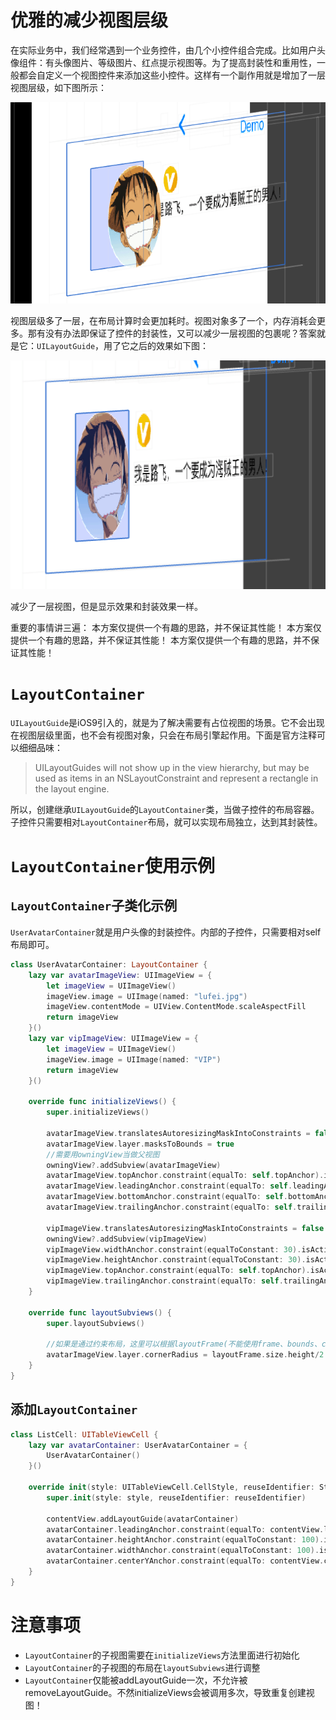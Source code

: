 # 优雅的减少视图层级

在实际业务中，我们经常遇到一个业务控件，由几个小控件组合完成。比如用户头像组件：有头像图片、等级图片、红点提示视图等。为了提高封装性和重用性，一般都会自定义一个视图控件来添加这些小控件。这样有一个副作用就是增加了一层视图层级，如下图所示：

![](https://github.com/pujiaxin33/JXExampleImages/blob/master/LayoutContainer/normal.png)

视图层级多了一层，在布局计算时会更加耗时。视图对象多了一个，内存消耗会更多。那有没有办法即保证了控件的封装性，又可以减少一层视图的包裹呢？答案就是它：`UILayoutGuide`，用了它之后的效果如下图：

![](https://github.com/pujiaxin33/JXExampleImages/blob/master/LayoutContainer/guide.png)

减少了一层视图，但是显示效果和封装效果一样。

重要的事情讲三遍：
本方案仅提供一个有趣的思路，并不保证其性能！
本方案仅提供一个有趣的思路，并不保证其性能！
本方案仅提供一个有趣的思路，并不保证其性能！

# `LayoutContainer`

`UILayoutGuide`是iOS9引入的，就是为了解决需要有占位视图的场景。它不会出现在视图层级里面，也不会有视图对象，只会在布局引擎起作用。下面是官方注释可以细细品味：
> UILayoutGuides will not show up in the view hierarchy, but may be used as items in
 an NSLayoutConstraint and represent a rectangle in the layout engine.

所以，创建继承`UILayoutGuide`的`LayoutContainer`类，当做子控件的布局容器。子控件只需要相对`LayoutContainer`布局，就可以实现布局独立，达到其封装性。

# `LayoutContainer`使用示例

## `LayoutContainer`子类化示例

`UserAvatarContainer`就是用户头像的封装控件。内部的子控件，只需要相对self布局即可。

```Swift
class UserAvatarContainer: LayoutContainer {
    lazy var avatarImageView: UIImageView = {
        let imageView = UIImageView()
        imageView.image = UIImage(named: "lufei.jpg")
        imageView.contentMode = UIView.ContentMode.scaleAspectFill
        return imageView
    }()
    lazy var vipImageView: UIImageView = {
        let imageView = UIImageView()
        imageView.image = UIImage(named: "VIP")
        return imageView
    }()

    override func initializeViews() {
        super.initializeViews()

        avatarImageView.translatesAutoresizingMaskIntoConstraints = false
        avatarImageView.layer.masksToBounds = true
        //需要用owningView当做父视图
        owningView?.addSubview(avatarImageView)
        avatarImageView.topAnchor.constraint(equalTo: self.topAnchor).isActive = true
        avatarImageView.leadingAnchor.constraint(equalTo: self.leadingAnchor).isActive = true
        avatarImageView.bottomAnchor.constraint(equalTo: self.bottomAnchor).isActive = true
        avatarImageView.trailingAnchor.constraint(equalTo: self.trailingAnchor).isActive = true

        vipImageView.translatesAutoresizingMaskIntoConstraints = false
        owningView?.addSubview(vipImageView)
        vipImageView.widthAnchor.constraint(equalToConstant: 30).isActive = true
        vipImageView.heightAnchor.constraint(equalToConstant: 30).isActive = true
        vipImageView.topAnchor.constraint(equalTo: self.topAnchor).isActive = true
        vipImageView.trailingAnchor.constraint(equalTo: self.trailingAnchor).isActive = true
    }

    override func layoutSubviews() {
        super.layoutSubviews()

        //如果是通过约束布局，这里可以根据layoutFrame(不能使用frame、bounds、center)进行布局调整
        avatarImageView.layer.cornerRadius = layoutFrame.size.height/2
    }
}
```

## 添加`LayoutContainer`

```Swift
class ListCell: UITableViewCell {
    lazy var avatarContainer: UserAvatarContainer = {
        UserAvatarContainer()
    }()

    override init(style: UITableViewCell.CellStyle, reuseIdentifier: String?) {
        super.init(style: style, reuseIdentifier: reuseIdentifier)

        contentView.addLayoutGuide(avatarContainer)
        avatarContainer.leadingAnchor.constraint(equalTo: contentView.leadingAnchor, constant: 12).isActive = true
        avatarContainer.heightAnchor.constraint(equalToConstant: 100).isActive = true
        avatarContainer.widthAnchor.constraint(equalToConstant: 100).isActive = true
        avatarContainer.centerYAnchor.constraint(equalTo: contentView.centerYAnchor).isActive = true
    }
}
```

# 注意事项

- `LayoutContainer`的子视图需要在`initializeViews`方法里面进行初始化
- `LayoutContainer`的子视图的布局在`layoutSubviews`进行调整
- `LayoutContainer`仅能被addLayoutGuide一次，不允许被removeLayoutGuide。不然initializeViews会被调用多次，导致重复创建视图！

